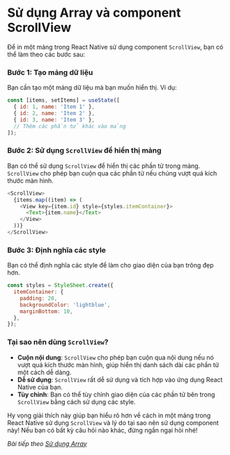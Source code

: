 # Sử dụng Array và component ScrollView

Để in một mảng trong React Native sử dụng component `ScrollView`, bạn có thể làm theo các bước sau:

### Bước 1: Tạo mảng dữ liệu
Bạn cần tạo một mảng dữ liệu mà bạn muốn hiển thị. Ví dụ:

```javascript
const [items, setItems] = useState([
  { id: 1, name: 'Item 1' },
  { id: 2, name: 'Item 2' },
  { id: 3, name: 'Item 3' },
  // Thêm các phần tử khác vào mảng
]);
```

### Bước 2: Sử dụng `ScrollView` để hiển thị mảng
Bạn có thể sử dụng `ScrollView` để hiển thị các phần tử trong mảng. `ScrollView` cho phép bạn cuộn qua các phần tử nếu chúng vượt quá kích thước màn hình.

```javascript
<ScrollView>
  {items.map((item) => (
    <View key={item.id} style={styles.itemContainer}>
      <Text>{item.name}</Text>
    </View>
  ))}
</ScrollView>
```

### Bước 3: Định nghĩa các style
Bạn có thể định nghĩa các style để làm cho giao diện của bạn trông đẹp hơn.

```javascript
const styles = StyleSheet.create({
  itemContainer: {
    padding: 20,
    backgroundColor: 'lightblue',
    marginBottom: 10,
  },
});
```

### Tại sao nên dùng `ScrollView`?
- **Cuộn nội dung**: `ScrollView` cho phép bạn cuộn qua nội dung nếu nó vượt quá kích thước màn hình, giúp hiển thị danh sách dài các phần tử một cách dễ dàng.
- **Dễ sử dụng**: `ScrollView` rất dễ sử dụng và tích hợp vào ứng dụng React Native của bạn.
- **Tùy chỉnh**: Bạn có thể tùy chỉnh giao diện của các phần tử bên trong `ScrollView` bằng cách sử dụng các style.

Hy vọng giải thích này giúp bạn hiểu rõ hơn về cách in một mảng trong React Native sử dụng `ScrollView` và lý do tại sao nên sử dụng component này! Nếu bạn có bất kỳ câu hỏi nào khác, đừng ngần ngại hỏi nhé!

*Bài tiếp theo [Sử dụng Array](session_06_array.md)*
